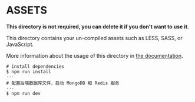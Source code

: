 # ASSETS

**This directory is not required, you can delete it if you don't want to use it.**

This directory contains your un-compiled assets such as LESS, SASS, or JavaScript.

More information about the usage of this directory in [the documentation](https://nuxtjs.org/guide/assets#webpacked).

```
# install dependencies
$ npm run install
···
# 配置后端数据库文件，启动 MongoDB 和 Redis 服务
···
$ npm run dev
```